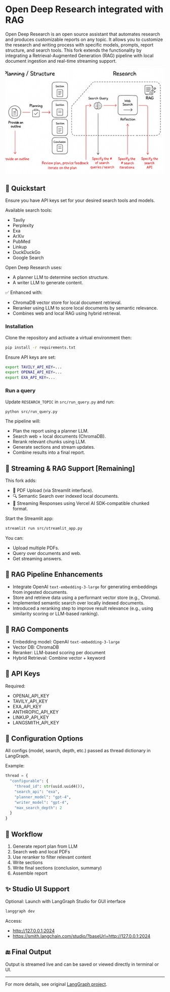 # Open Deep Research integrated with RAG

Open Deep Research is an open source assistant that automates research and produces customizable reports on any topic. It allows you to customize the research and writing process with specific models, prompts, report structure, and search tools. This fork extends the functionality by integrating a Retrieval-Augmented Generation (RAG) pipeline with local document ingestion and real-time streaming support.

![report-generation](https://github.com/abhinavs001/open_deep_research/blob/main/Updated_workflow_image.png)

## 🚀 Quickstart

Ensure you have API keys set for your desired search tools and models.

Available search tools:

- Tavily
- Perplexity
- Exa
- ArXiv
- PubMed
- Linkup
- DuckDuckGo
- Google Search

Open Deep Research uses:

- A planner LLM to determine section structure.
- A writer LLM to generate content.

✅ Enhanced with:
- ChromaDB vector store for local document retrieval.
- Reranker using LLM to score local documents by semantic relevance.
- Combines web and local RAG using hybrid retrieval.

### Installation

Clone the repository and activate a virtual environment then:

```bash
pip install -r requirements.txt
```

Ensure API keys are set:

```bash
export TAVILY_API_KEY=...
export OPENAI_API_KEY=...
export EXA_API_KEY=...
```

### Run a query

Update `RESEARCH_TOPIC` in `src/run_query.py` and run:

```bash
python src/run_query.py
```

The pipeline will:
- Plan the report using a planner LLM.
- Search web + local documents (ChromaDB).
- Rerank relevant chunks using LLM.
- Generate sections and stream updates.
- Combine results into a final report.

## 🧠 Streaming & RAG Support [Remaining]

This fork adds:

- 📄 PDF Upload (via Streamlit interface).
- 🔍 Semantic Search over indexed local documents.
- 📶 Streaming Responses using Vercel AI SDK-compatible chunked format.

Start the Streamlit app:

```bash
streamlit run src/streamlit_app.py
```

You can:
- Upload multiple PDFs.
- Query over documents and web.
- Get streaming answers.

## 🔧 RAG Pipeline Enhancements

- Integrate OpenAI `text-embedding-3-large` for generating embeddings from ingested documents.
- Store and retrieve data using a performant vector store (e.g., Chroma).
- Implemented semantic search over locally indexed documents.
- Introduced a reranking step to improve result relevance (e.g., using similarity scoring or LLM-based ranking).

## 🧪 RAG Components

- Embedding model: OpenAI `text-embedding-3-large`
- Vector DB: ChromaDB
- Reranker: LLM-based scoring per document
- Hybrid Retrieval: Combine vector + keyword

## 📌 API Keys

Required:
- OPENAI_API_KEY
- TAVILY_API_KEY
- EXA_API_KEY
- ANTHROPIC_API_KEY
- LINKUP_API_KEY
- LANGSMITH_API_KEY

## 📖 Configuration Options

All configs (model, search, depth, etc.) passed as thread dictionary in LangGraph.

Example:
```python
thread = {
  "configurable": {
    "thread_id": str(uuid.uuid4()),
    "search_api": "exa",
    "planner_model": "gpt-4",
    "writer_model": "gpt-4",
    "max_search_depth": 2
  }
}
```

## 🧭 Workflow

1. Generate report plan from LLM
2. Search web and local PDFs
3. Use reranker to filter relevant content
4. Write sections
5. Write final sections (conclusion, summary)
6. Assemble report

## ✨ Studio UI Support

Optional: Launch with LangGraph Studio for GUI interface
```bash
langgraph dev
```

Access:
- http://127.0.0.1:2024
- https://smith.langchain.com/studio/?baseUrl=http://127.0.0.1:2024

## 🔚 Final Output

Output is streamed live and can be saved or viewed directly in terminal or UI.

---

For more details, see original [LangGraph project](https://github.com/langchain-ai/open_deep_research).
